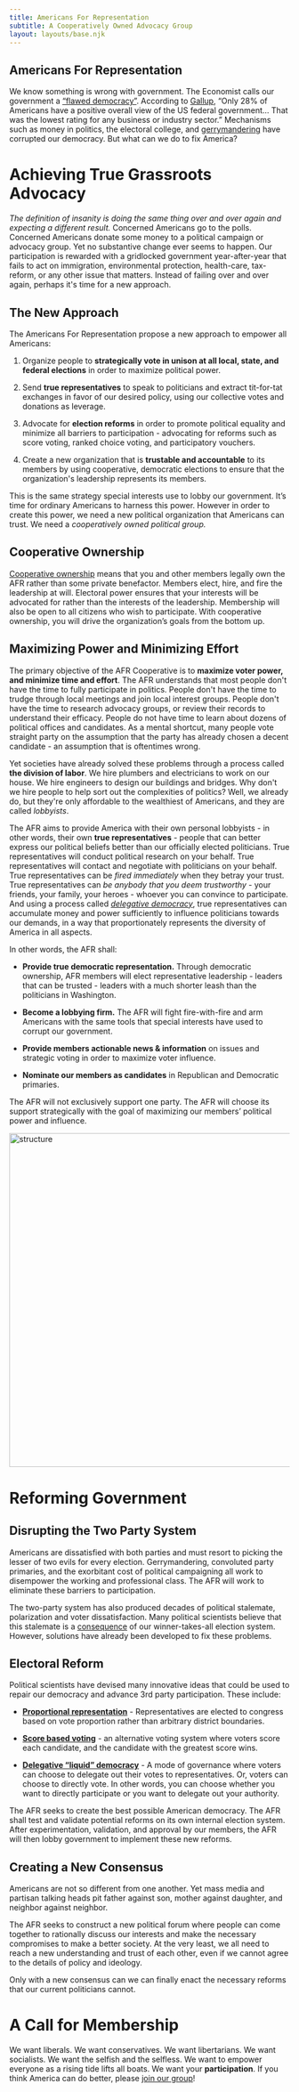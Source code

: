 ```yaml
---
title: Americans For Representation
subtitle: A Cooperatively Owned Advocacy Group
layout: layouts/base.njk
---
```



## Americans For Representation

We know something is wrong with government. The Economist calls our government a [“flawed democracy”](https://www.eiu.com/topic/democracy-index). According to [Gallup](https://news.gallup.com/opinion/polling-matters/211892/americans-budget-cuts.aspx), “Only 28% of Americans have a positive overall view of the US federal government… That was the lowest rating for any business or industry sector.” Mechanisms such as money in politics, the electoral college, and [gerrymandering](https://en.wikipedia.org/wiki/Gerrymandering) have corrupted our democracy. But what can we do to fix America? 

# Achieving True Grassroots Advocacy

*The definition of insanity is doing the same thing over and over again and expecting a different result.* Concerned Americans go to the polls. Concerned Americans donate some money to a political campaign or advocacy group. Yet no substantive change ever seems to happen. Our participation is rewarded with a gridlocked government year-after-year that fails to act on immigration, environmental protection, health-care, tax-reform, or any other issue that matters. Instead of failing over and over again, perhaps it's time for a new approach. 

## The New Approach

The Americans For Representation propose a new approach to empower all Americans:

1. Organize people to **strategically vote in unison at all local, state, and federal elections** in order to maximize political power. 

2. Send **true representatives** to speak to politicians and extract tit-for-tat exchanges in favor of our desired policy, using our collective votes and donations as leverage.

3. Advocate for **election reforms** in order to promote political equality and minimize all barriers to participation - advocating for reforms such as score voting, ranked choice voting, and participatory vouchers.

4. Create a new organization that is **trustable and accountable** to its members by using cooperative, democratic elections to ensure that the organization's leadership represents its members. 

This is the same strategy special interests use to lobby our government. It’s time for ordinary Americans to harness this power. However in order to create this power, we need a new political organization that Americans can trust. We need a *cooperatively owned political group.*

## Cooperative Ownership

[Cooperative ownership](https://en.wikipedia.org/wiki/Cooperative) means that you and other members legally own the AFR rather than some private benefactor. Members elect, hire, and fire the leadership at will. Electoral power ensures that your interests will be advocated for rather than the interests of the leadership. Membership will also be open to all citizens who wish to participate. With cooperative ownership, you will drive the organization’s goals from the bottom up. 

## Maximizing Power and Minimizing Effort

The primary objective of the AFR Cooperative is to **maximize voter power, and minimize time and effort**. The AFR understands that most people don't have the time to fully participate in politics. People don't have the time to trudge through local meetings and join local interest groups. People don't have the time to research advocacy groups, or review their records to understand their efficacy. People do not have time to learn about dozens of political offices and candidates. As a mental shortcut, many people vote straight party on the assumption that the party has already chosen a decent candidate - an assumption that is oftentimes wrong. 

Yet societies have already solved these problems through a process called **the division of labor**. We hire plumbers and electricians to work on our house. We hire engineers to design our buildings and bridges. Why don't we hire people to help sort out the complexities of politics? Well, we already do, but they're only affordable to the wealthiest of Americans, and they are called *lobbyists*. 

The AFR aims to provide America with their own personal lobbyists - in other words, their own **true representatives** - people that can better express our political beliefs better than our officially elected politicians. True representatives will conduct political research on your behalf. True representatives will contact and negotiate with politicians on your behalf. True representatives can be *fired immediately* when they betray your trust. True representatives can *be anybody that you deem trustworthy* - your friends, your family, your heroes - whoever you can convince to participate. And using a process called [*delegative democracy*](https://en.wikipedia.org/wiki/Delegative_democracy), true representatives can accumulate money and power sufficiently to influence politicians towards our demands, in a way that proportionately represents the diversity of America in all aspects. 

In other words, the AFR shall: 

- **Provide true democratic representation.** Through democratic ownership, AFR members will elect representative leadership - leaders that can be trusted - leaders with a much shorter leash than the politicians in Washington.

- **Become a lobbying firm.** The AFR will fight fire-with-fire and arm Americans with the same tools that special interests have used to corrupt our government.

- **Provide members actionable news & information** on issues and strategic voting in order to maximize voter influence.

- **Nominate our members as candidates** in Republican and Democratic primaries.

The AFR will not exclusively support one party. The AFR will choose its support strategically with the goal of maximizing our members’ political power and influence. 

<img src="/images/AFR_structure.png" alt="structure" style="width: 600px; max-width: 100%" />


# Reforming Government

## Disrupting the Two Party System

Americans are dissatisfied with both parties and must resort to picking the lesser of two evils for every election. Gerrymandering, convoluted party primaries, and the exorbitant cost of political campaigning all work to disempower the working and professional class. The AFR will work to eliminate these barriers to participation. 

The two-party system has also produced decades of political stalemate, polarization and voter dissatisfaction. Many political scientists believe that this stalemate is a [consequence](https://en.wikipedia.org/wiki/Duverger%27s_law) of our winner-takes-all election system. However, solutions have already been developed to fix these problems.

## Electoral Reform

Political scientists have devised many innovative ideas that could be used to repair our democracy and advance 3rd party participation. These include:

- **[Proportional representation](https://en.wikipedia.org/wiki/Proportional_representation)** - Representatives are elected to congress based on vote proportion rather than arbitrary district boundaries.

- **[Score based voting](https://en.wikipedia.org/wiki/Score_voting)** - an alternative voting system where voters score each candidate, and the candidate with the greatest score wins.

- **[Delegative “liquid” democracy](https://en.wikipedia.org/wiki/Delegative_democracy)** - A mode of governance where voters can choose to delegate out their votes to representatives. Or, voters can choose to directly vote. In other words, you can choose whether you want to directly participate or you want to delegate out your authority.


The AFR seeks to create the best possible American democracy. The AFR shall test and validate potential reforms on its own internal election system. After experimentation, validation, and approval by our members, the AFR will then lobby government to implement these new reforms.  

## Creating a New Consensus

Americans are not so different from one another. Yet mass media and partisan talking heads pit father against son, mother against daughter, and neighbor against neighbor.

The AFR seeks to construct a new political forum where people can come together to rationally discuss our interests and make the necessary compromises to make a better society. At the very least, we all need to reach a new understanding and trust of each other, even if we cannot agree to the details of policy and ideology. 

Only with a new consensus can we can finally enact the necessary reforms that our current politicians cannot.  

# A Call for Membership 

We want liberals. We want conservatives. We want libertarians. We want socialists. We want the selfish and the selfless. We want to empower everyone as a rising tide lifts all boats. We want your **participation**. If you think America can do better, please [join our group](/join)!

